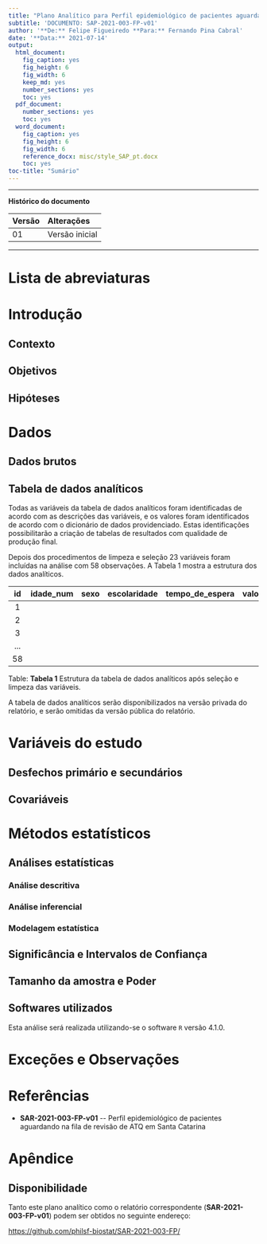 ```yaml
---
title: "Plano Analítico para Perfil epidemiológico de pacientes aguardando na fila de revisão de ATQ em Santa Catarina"
subtitle: 'DOCUMENTO: SAP-2021-003-FP-v01'
author: '**De:** Felipe Figueiredo **Para:** Fernando Pina Cabral'
date: '**Data:** 2021-07-14'
output:
  html_document:
    fig_caption: yes
    fig_height: 6
    fig_width: 6
    keep_md: yes
    number_sections: yes
    toc: yes
  pdf_document:
    number_sections: yes
    toc: yes
  word_document:
    fig_caption: yes
    fig_height: 6
    fig_width: 6
    reference_docx: misc/style_SAP_pt.docx
    toc: yes
toc-title: "Sumário"
---
```




---

**Histórico do documento**


|Versão |Alterações     |
|:------|:--------------|
|01     |Versão inicial |

---

# Lista de abreviaturas

# Introdução

## Contexto

## Objetivos

## Hipóteses

# Dados



## Dados brutos

## Tabela de dados analíticos

Todas as variáveis da tabela de dados analíticos foram identificadas de acordo com as descrições das variáveis, e os valores foram identificados de acordo com o dicionário de dados providenciado.
Estas identificações possibilitarão a criação de tabelas de resultados com qualidade de produção final.

Depois dos procedimentos de limpeza e seleção 23 variáveis foram incluídas na análise com 58 observações.
A Tabela 1 mostra a estrutura dos dados analíticos.


| id  | idade_num | sexo | escolaridade | tempo_de_espera | valor | aposentado | causa | renda | deambulacao | charlson | cirurgia_durante_a_espera | medicacoes_em_uso | uso_de_analgesicos | anti_depressivos | motivo_da_atq | motivo_outro | ano_atq | hhs | charlson_faixa | revisoes | motivo | diagnostico_atual | paprosky | tempo_anos | paprosky3 | tabagismo | etilismo |
|:---:|:---------:|:----:|:------------:|:---------------:|:-----:|:----------:|:-----:|:-----:|:-----------:|:--------:|:-------------------------:|:-----------------:|:------------------:|:----------------:|:-------------:|:------------:|:-------:|:---:|:--------------:|:--------:|:------:|:-----------------:|:--------:|:----------:|:---------:|:---------:|:--------:|
|  1  |           |      |              |                 |       |            |       |       |             |          |                           |                   |                    |                  |               |              |         |     |                |          |        |                   |          |            |           |           |          |
|  2  |           |      |              |                 |       |            |       |       |             |          |                           |                   |                    |                  |               |              |         |     |                |          |        |                   |          |            |           |           |          |
|  3  |           |      |              |                 |       |            |       |       |             |          |                           |                   |                    |                  |               |              |         |     |                |          |        |                   |          |            |           |           |          |
| ... |           |      |              |                 |       |            |       |       |             |          |                           |                   |                    |                  |               |              |         |     |                |          |        |                   |          |            |           |           |          |
| 58  |           |      |              |                 |       |            |       |       |             |          |                           |                   |                    |                  |               |              |         |     |                |          |        |                   |          |            |           |           |          |

Table: **Tabela 1** Estrutura da tabela de dados analíticos após seleção e limpeza das variáveis.

A tabela de dados analíticos serão disponibilizados na versão privada do relatório, e serão omitidas da versão pública do relatório.

# Variáveis do estudo

## Desfechos primário e secundários

## Covariáveis

# Métodos estatísticos

## Análises estatísticas

### Análise descritiva

### Análise inferencial

### Modelagem estatística

## Significância e Intervalos de Confiança

## Tamanho da amostra e Poder

## Softwares utilizados

Esta análise será realizada utilizando-se o software `R` versão 4.1.0.

<!-- # Resultados -->

# Exceções e Observações

<!-- # Conclusões -->

# Referências

- **SAR-2021-003-FP-v01** -- Perfil epidemiológico de pacientes aguardando na fila de revisão de ATQ em Santa Catarina
<!-- - Cohen, J. (1988). Statistical power analysis for the behavioral sciences (2nd Ed.). New York: Routledge. -->

# Apêndice

## Disponibilidade

Tanto este plano analítico como o relatório correspondente (**SAR-2021-003-FP-v01**) podem ser obtidos no seguinte endereço:

https://github.com/philsf-biostat/SAR-2021-003-FP/


